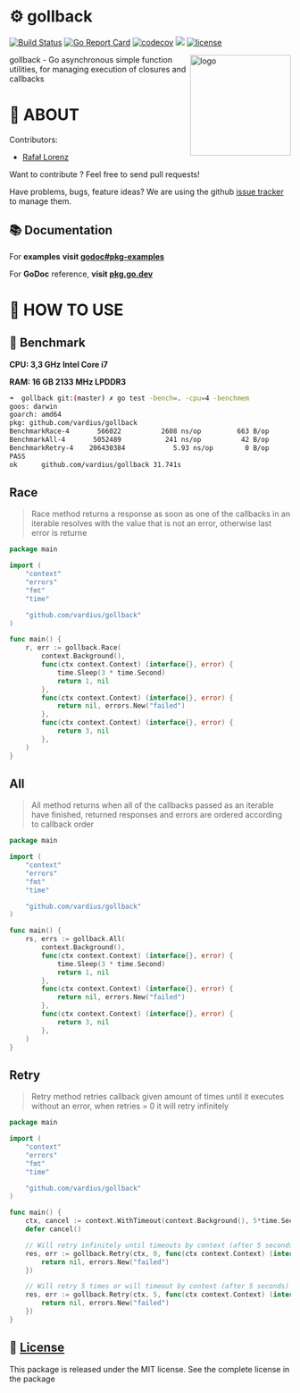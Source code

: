 ⚙️ gollback
================
[![Build Status](https://travis-ci.org/vardius/gollback.svg?branch=master)](https://travis-ci.org/vardius/gollback)
[![Go Report Card](https://goreportcard.com/badge/github.com/vardius/gollback)](https://goreportcard.com/report/github.com/vardius/gollback)
[![codecov](https://codecov.io/gh/vardius/gollback/branch/master/graph/badge.svg)](https://codecov.io/gh/vardius/gollback)
[![](https://godoc.org/github.com/vardius/gollback?status.svg)](https://pkg.go.dev/github.com/vardius/gollback)
[![license](https://img.shields.io/github/license/mashape/apistatus.svg)](https://github.com/vardius/gollback/blob/master/LICENSE.md)

<img align="right" height="180px" src="https://github.com/vardius/gorouter/blob/master/website/src/static/img/logo.png?raw=true" alt="logo" />

gollback - Go asynchronous simple function utilities, for managing execution of closures and callbacks

📖 ABOUT
==================================================
Contributors:

* [Rafał Lorenz](http://rafallorenz.com)

Want to contribute ? Feel free to send pull requests!

Have problems, bugs, feature ideas?
We are using the github [issue tracker](https://github.com/vardius/gollback/issues) to manage them.

## 📚 Documentation

For __examples__ **visit [godoc#pkg-examples](http://godoc.org/github.com/vardius/gollback#pkg-examples)**

For **GoDoc** reference, **visit [pkg.go.dev](https://pkg.go.dev/github.com/vardius/gollback)**

🚏 HOW TO USE
==================================================

## 🚅 Benchmark
**CPU: 3,3 GHz Intel Core i7**

**RAM: 16 GB 2133 MHz LPDDR3**

```bash
➜  gollback git:(master) ✗ go test -bench=. -cpu=4 -benchmem
goos: darwin
goarch: amd64
pkg: github.com/vardius/gollback
BenchmarkRace-4    	  566022	      2608 ns/op	     663 B/op	       5 allocs/op
BenchmarkAll-4     	 5052489	       241 ns/op	      42 B/op	       1 allocs/op
BenchmarkRetry-4   	206430384	         5.93 ns/op	       0 B/op	       0 allocs/op
PASS
ok  	github.com/vardius/gollback	31.741s
```

## Race
> Race method returns a response as soon as one of the callbacks in an iterable resolves with the value that is not an error, otherwise last error is returne
```go
package main

import (
	"context"
	"errors"
	"fmt"
	"time"

	"github.com/vardius/gollback"
)

func main() {
	r, err := gollback.Race(
        context.Background(),
		func(ctx context.Context) (interface{}, error) {
			time.Sleep(3 * time.Second)
			return 1, nil
		},
		func(ctx context.Context) (interface{}, error) {
			return nil, errors.New("failed")
		},
		func(ctx context.Context) (interface{}, error) {
			return 3, nil
		},
	)
}
```

## All
> All method returns when all of the callbacks passed as an iterable have finished, returned responses and errors are ordered according to callback order
```go
package main

import (
	"context"
	"errors"
	"fmt"
	"time"

	"github.com/vardius/gollback"
)

func main() {
	rs, errs := gollback.All(
        context.Background(),
		func(ctx context.Context) (interface{}, error) {
			time.Sleep(3 * time.Second)
			return 1, nil
		},
		func(ctx context.Context) (interface{}, error) {
			return nil, errors.New("failed")
		},
		func(ctx context.Context) (interface{}, error) {
			return 3, nil
		},
	)
}
```

## Retry
> Retry method retries callback given amount of times until it executes without an error, when retries = 0 it will retry infinitely
```go
package main

import (
	"context"
	"errors"
	"fmt"
	"time"

	"github.com/vardius/gollback"
)

func main() {
	ctx, cancel := context.WithTimeout(context.Background(), 5*time.Second)
	defer cancel()

	// Will retry infinitely until timeouts by context (after 5 seconds)
	res, err := gollback.Retry(ctx, 0, func(ctx context.Context) (interface{}, error) {
		return nil, errors.New("failed")
	})

	// Will retry 5 times or will timeout by context (after 5 seconds)
	res, err := gollback.Retry(ctx, 5, func(ctx context.Context) (interface{}, error) {
		return nil, errors.New("failed")
	})
}
```

📜 [License](LICENSE.md)
-------

This package is released under the MIT license. See the complete license in the package
